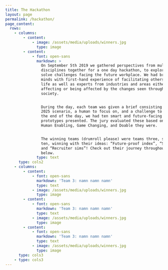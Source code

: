 ```yaml
---
title: The Hackathon
layout: page
permalink: /hackathon/
page_content:
  rows:
    - columns:
        - content:
            - image: /assets/media/uploads/winners.jpg
              type: image
        - content:
            - font: open-sans
              markdown: >
                On September 5th 2019 we gathered perspectives from multiple
                disciplines together for a one day hackathon, to explore and
                solve challenges facing the future workplace. We had bright
                minds with first-hand experience of facilitating others' work
                life as well as experts from industries and areas either
                affecting or being affected by the changes seen throughout
                society.


                During the day, each team was given a brief consisting of a year
                2025 scenario, a human to focus on, and a challenge to solve. At
                the end of the day, we had ten smart and future-facing
                prototypes presented. The jury evaluated these based on how
                Human Enabling, Game Changing, and Doable they were. 


                The winning teams (drumroll please) were teams three, six, and
                ten, winning with their ideas: “Future-proof index”, “Swop-in”,
                and “Recruiter sims”! Check out their journey throughout the day
                below.
              type: text
      type: cols2
    - columns:
        - content:
            - font: open-sans
              markdown: 'Team 3: namn namn namn'
              type: text
            - image: /assets/media/uploads/winners.jpg
              type: image
        - content:
            - font: open-sans
              markdown: 'Team 3: namn namn namn'
              type: text
            - image: /assets/media/uploads/winners.jpg
              type: image
        - content:
            - font: open-sans
              markdown: 'Team 3: namn namn namn'
              type: text
            - image: /assets/media/uploads/winners.jpg
              type: image
      type: cols3
    - type: cols3
---
```


